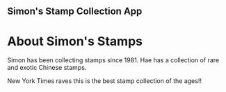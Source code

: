 Simon's Stamp Collection App
---

# About Simon's Stamps

Simon has been collecting stamps since 1981. Hae has a collection of rare and exotic Chinese stamps.

New York Times raves this is the best stamp collection of the ages!!